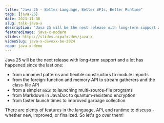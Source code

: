 ```yaml
---
title: "Java 25 - Better Language, Better APIs, Better Runtime"
tags: [java-25]
date: 2023-11-30
slug: talk-java-x
description: "Java 25 will be the next release with long-term support and a lot has happened since the last one: flexible constructors, stream gatherers, multi-source-file launcher, faster launch times plus many new and improved features in preview"
featuredImage: java-x-modern
slides: https://slides.nipafx.dev/java-x
videoSlug: java-x-devoxx-be-2024
repo: java-x-demo
---
```


Java 25 will be the next release with long-term support and a lot has happened since the last one:

* from unnamed patterns and flexible constructors to module imports
* from the foreign-function and memory API to stream gatherers and the class-file API
* from a simpler `main` to launching multi-source-file programs
* from Markdown in JavaDoc to quantum-resistend encryption
* from faster launch times to improved garbage collection

There are plenty of features in the language, API, and runtime to discuss - whether new, improved, or finalized.
So let's go over them!

<!--
Java 25 wird das nächste Release mit Langzeitunterstützung und seit dem letzten ist jede Menge passiert:

* von Unnamed Patterns und flexibleren Konstruktoren zu Modulimporten
* von der Foreign Function & Memory API zu Strema Gatherers und der Class-File API
* von einer einfacheren Main-Methode zum direkten Start von Quellcode
* von Markdown in JavaDoc zu quantenresistenter Verschlüsselung
* von schnelleren Starts zu verbesserter Garbage Collection

Ob neu, verbessert oder finalisiert - es gibt jede Menge Features in der Sprache, der Standardbibliothek und der Laufzeit zu besprechen.
Also machen wir genau das!
-->
